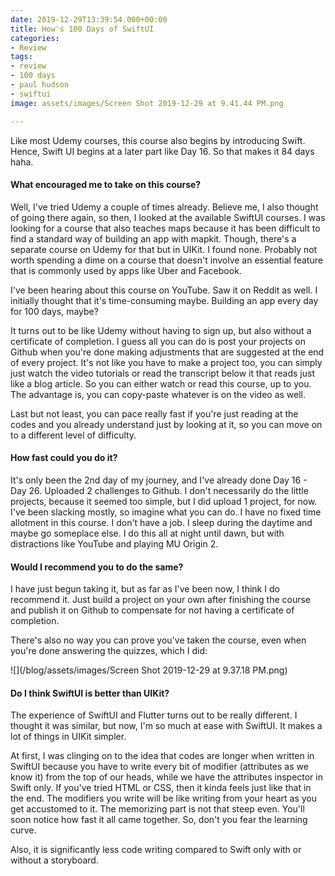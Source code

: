 ```yaml
---
date: 2019-12-29T13:39:54.000+00:00
title: How's 100 Days of SwiftUI
categories:
- Review
tags:
- review
- 100 days
- paul hudson
- swiftui
image: assets/images/Screen Shot 2019-12-29 at 9.41.44 PM.png

---
```

Like most Udemy courses, this course also begins by introducing Swift. Hence, Swift UI begins at a later part like Day 16. So that makes it 84 days haha.

#### What encouraged me to take on this course?

Well, I've tried Udemy a couple of times already. Believe me, I also thought of going there again, so then, I looked at the available SwiftUI courses. I was looking for a course that also teaches maps because it has been difficult to find a standard way of building an app with mapkit. Though, there's a separate course on Udemy for that but in UIKit. I found none. Probably not worth spending a dime on a course that doesn't involve an essential feature that is commonly used by apps like Uber and Facebook.

I've been hearing about this course on YouTube. Saw it on Reddit as well. I initially thought that it's time-consuming maybe. Building an app every day for 100 days, maybe?

It turns out to be like Udemy without having to sign up, but also without a certificate of completion. I guess all you can do is post your projects on Github when you're done making adjustments that are suggested at the end of every project. It's not like you have to make a project too, you can simply just watch the video tutorials or read the transcript below it that reads just like a blog article. So you can either watch or read this course, up to you. The advantage is, you can copy-paste whatever is on the video as well.

Last but not least, you can pace really fast if you're just reading at the codes and you already understand just by looking at it, so you can move on to a different level of difficulty.

#### How fast could you do it?

It's only been the 2nd day of my journey, and I've already done Day 16 - Day 26. Uploaded 2 challenges to Github. I don't necessarily do the little projects, because it seemed too simple, but I did upload 1 project, for now. I've been slacking mostly, so imagine what you can do. I have no fixed time allotment in this course. I don't have a job. I sleep during the daytime and maybe go someplace else. I do this all at night until dawn, but with distractions like YouTube and playing MU Origin 2.

#### Would I recommend you to do the same?

I have just begun taking it, but as far as I've been now, I think I do recommend it. Just build a project on your own after finishing the course and publish it on Github to compensate for not having a certificate of completion.

There's also no way you can prove you've taken the course, even when you're done answering the quizzes, which I did:

![](/blog/assets/images/Screen Shot 2019-12-29 at 9.37.18 PM.png)

#### Do I think SwiftUI is better than UIKit?

The experience of SwiftUI and Flutter turns out to be really different. I thought it was similar, but now, I'm so much at ease with SwiftUI. It makes a lot of things in UIKit simpler.

At first, I was clinging on to the idea that codes are longer when written in SwiftUI because you have to write every bit of modifier (attributes as we know it) from the top of our heads, while we have the attributes inspector in Swift only. If you've tried HTML or CSS, then it kinda feels just like that in the end. The modifiers you write will be like writing from your heart as you get accustomed to it. The memorizing part is not that steep even. You'll soon notice how fast it all came together. So, don't you fear the learning curve. 

Also, it is significantly less code writing compared to Swift only with or without a storyboard. 